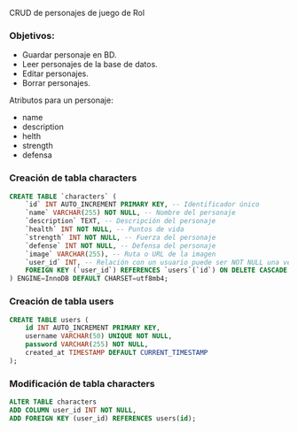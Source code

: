 CRUD de personajes de juego de Rol

### Objetivos:
- Guardar personaje en BD.
- Leer personajes de la base de datos.
- Editar personajes.
- Borrar personajes.

Atributos para un personaje:
- name
- description
- helth
- strength
- defensa

### Creación de tabla characters
```SQL
CREATE TABLE `characters` (
    `id` INT AUTO_INCREMENT PRIMARY KEY, -- Identificador único
    `name` VARCHAR(255) NOT NULL, -- Nombre del personaje
    `description` TEXT, -- Descripción del personaje
    `health` INT NOT NULL, -- Puntos de vida
    `strength` INT NOT NULL, -- Fuerza del personaje
    `defense` INT NOT NULL, -- Defensa del personaje
    `image` VARCHAR(255), -- Ruta o URL de la imagen
    `user_id` INT, -- Relación con un usuario puede ser NOT NULL una vez implementado el inicio de sesión
    FOREIGN KEY (`user_id`) REFERENCES `users`(`id`) ON DELETE CASCADE -- Relación con la tabla de usuarios
) ENGINE=InnoDB DEFAULT CHARSET=utf8mb4;
```

### Creación de tabla users
```SQL
CREATE TABLE users (
    id INT AUTO_INCREMENT PRIMARY KEY,
    username VARCHAR(50) UNIQUE NOT NULL,
    password VARCHAR(255) NOT NULL,
    created_at TIMESTAMP DEFAULT CURRENT_TIMESTAMP
);

```

### Modificación de tabla characters
```SQL
ALTER TABLE characters
ADD COLUMN user_id INT NOT NULL,
ADD FOREIGN KEY (user_id) REFERENCES users(id);
```